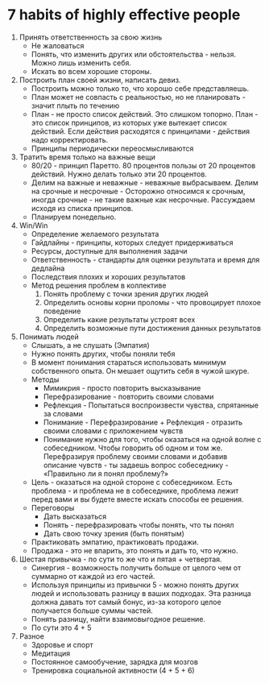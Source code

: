 # 7 habits of highly effective people


1. Принять ответственность за свою жизнь
    * Не жаловаться
    * Понять, что изменить других или обстоятельства - нельзя. Можно лишь изменить себя.
    * Искать во всем хорошие стороны.
2. Построить план своей жизни, написать девиз.
    * Построить можно только то, что хорошо себе представляешь.
    * План может не совпасть с реальностью, но не планировать - значит плыть по течению
    * План - не просто список действий. Это слишком топорно. План - это список принципов, из которых уже вытекает список действий. Если действия расходятся с принципами - действия надо корректировать.
    * Принципы периодически переосмысливаются
3. Тратить время только на важные вещи
    * 80/20 - принцип Паретто. 80 процентов пользы от 20 процентов действий. Нужно делать только эти 20 процентов. 
    * Делим на важные и неважные - неважные выбрасываем. Делим на срочные и несрочные - Осторожно относимся к срочным, иногда срочные - не такие важные как несрочные. Рассуждаем исходя из списка принципов.
    * Планируем понедельно.
4. Win/Win
    * Определение желаемого результата
    * Гайдлайны - принципы, которых следует придерживаться
    * Ресурсы, доступные для выполнения задачи
    * Ответственность - стандарты для оценки результата и время для дедлайна
    * Последствия плохих и хороших результатов
    * Метод решения проблем в коллективе
        1. Понять проблему с точки зрения других людей
        2. Определить основы корни проломы - что провоцирует плохое поведение
        3. Определить какие результаты устроят всех
        4. Определить возможные пути достижения данных результатов
5. Понимать людей
    * Слышать, а не слушать (Эмпатия)
    * Нужно понять других, чтобы поняли тебя
    * В момент понимания стараться использовать минимум собственного опыта. Он мешает ощутить себя в чужой шкуре.
    * Методы
        * Мимикрия - просто повторить высказывание
        * Перефразирование - повторить своими словами
        * Рефлекция - Попытаться воспроизвести чувства, спрятанные за словами
        * Понимание - Перефразирование + Рефлекция - отразить своими словами с приложением чувств
        * Понимание нужно для того, чтобы оказаться на одной волне с собеседником. Чтобы говорить об одном и том же. Перефразируя проблему своими словами и добавив описание чувств - ты задаешь вопрос собеседнику - «Правильно ли я понял проблему?»
    * Цель - оказаться на одной стороне с собеседником. Есть проблема - и проблема не в собеседнике, проблема лежит перед вами и вы будете вместе искать способы ее решения.  
    * Переговоры
        * Дать высказаться
        * Понять - перефразировать чтобы понять, что ты понял
        * Дать свою точку зрения (быть понятым)
    * Практиковать эмпатию, практиковать продажи.
    * Продажа - это не впарить, это понять и дать то, что нужно.
6. Шестая привычка - по сути то же что и пятая + четвертая.
    * Синергия - возможность получить больше от целого чем от суммарно от каждой из его частей.
    * Используя принципы из привычки 5 - можно понять других людей и использовать разницу в ваших подходах. Эта разница должна давать тот самый бонус, из-за которого целое получается больше суммы частей.
    * Понять разницу, найти взаимовыгодное решение.
    * По сути это 4 + 5
7. Разное
    * Здоровье и спорт
    * Медитация
    * Постоянное самообучение, зарядка для мозгов
    * Тренировка социальной активности (4 + 5 + 6)
